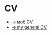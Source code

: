 # CV
- [-> моё CV](./ru/general/Aleksei_Lapin_CV.pdf)
- [-> my general CV](./en/general/Aleksei_Lapin_CV.pdf)